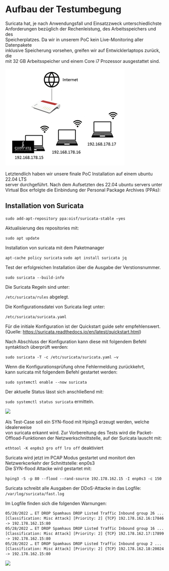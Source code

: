 # Aufbau der Testumbegung
Suricata hat, je nach Anwendungsfall und Einsatzzweck unterschiedlichste  
Anforderungen bezüglich der Rechenleistung, des Arbeitsspeichers und des  
Speicherplatzes. Da wir in unserem PoC kein Live-Monitoring aller Datenpakete  
inklusive Speicherung vorsehen, greifen wir auf Entwicklerlaptops zurück, die  
mit 32 GB Arbeitsspeicher und einem Core i7 Prozessor ausgestattet sind.  
  
![](suricata_testaufbau.png) 
  
  
Letztendlich haben wir unsere finale PoC Installation auf einem ubuntu 22.04 LTS  
server durchgeführt. Nach dem Aufsetzten des 22.04 ubuntu servers unter  
Virtual Box erfolgte die Einbindung der Personal Package Archives (PPAs):  
  
## Installation von Suricata  

```sudo add-apt-repository ppa:oisf/suricata-stable –yes```

Aktualisierung des repositories mit: 

```sudo apt update```

Installation von suricata mit dem Paketmanager 

```apt-cache policy suricata```
```sudo apt install suricata jq```
  
Test der erfolgreichen Installation über die Ausgabe der Verstionsnummer. 

```sudo suricata --build-info```

Die Suricata Regeln sind unter:  

```/etc/suricata/rules``` abgelegt.  

Die Konfigurationsdatei von Suricata liegt unter: 

```/etc/suricata/suricata.yaml```

Für die initiale Konfiguration ist der Quickstart guide sehr empfehlenswert.  
(Quelle: <https://suricata.readthedocs.io/en/latest/quickstart.html>)  

Nach Abschluss der Konfiguration kann diese mit folgendem Befehl syntaktisch überprüft werden:

```sudo suricata -T -c /etc/suricata/suricata.yaml –v```

Wenn die Konfigurationsprüfung ohne Fehlermeldung zurückkehrt,  
kann suricata mit folgendem Befehl gestartet werden: 

```sudo systemctl enable --now suricata```

Der aktuelle Status lässt sich anschließend mit:  

```sudo systemctl status suricata``` ermitteln.  

![](suricata_systemctl_status.png)  


Als Test-Case soll ein SYN-flood mit Hping3 erzeugt werden, welche idealerweise  
von suricata erkannt wird. Zur Vorbereitung des Tests wird die Packet-Offload-Funktionen
der Netzwerkschnittstelle, auf der Suricata lauscht mit: 

```ethtool -K enp0s3 gro off lro off``` deaktiviert  

  
Suricata wird jetzt im PCAP Modus gestartet und monitort den Netzwerkcerkehr der Schnittstelle: enp0s3  
Die SYN-flood Attacke wird gestartet mit: 

```hping3 -S -p 80 --flood --rand-source 192.178.162.15 -I enp0s3 -c 150```
  
Suricata schreibt alle Ausgaben der DDoS-Attacke in das Logfile: ```/var/log/suricata/fast.log```
  
Im Logfile finden sich die folgenden Warnungen:  
```
05/28/2022 … ET DROP Spamhaus DROP Listed Traffic Inbound group 26 ...  
[Classification: Misc Attack] [Priority: 2] {TCP} 192.178.162.16:17846 -> 192.178.162.15:80
05/28/2022 … ET DROP Spamhaus DROP Listed Traffic Inbound group 16 ...  
[Classification: Misc Attack] [Priority: 2] {TCP} 192.178.162.17:17899 -> 192.178.162.15:80  
05/28/2022 … ET DROP Spamhaus DROP Listed Traffic Inbound group 2 ... 
[Classification: Misc Attack] [Priority: 2] {TCP} 192.178.162.18:20024 -> 192.178.162.15:80
```

  

![](biberbande_testui.png)
